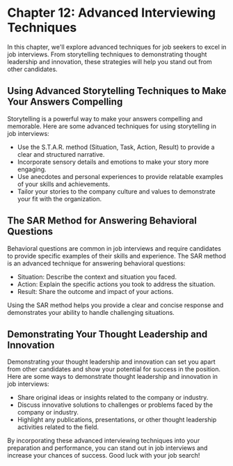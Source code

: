 Chapter 12: Advanced Interviewing Techniques
============================================

In this chapter, we'll explore advanced techniques for job seekers to excel in job interviews. From storytelling techniques to demonstrating thought leadership and innovation, these strategies will help you stand out from other candidates.

Using Advanced Storytelling Techniques to Make Your Answers Compelling
----------------------------------------------------------------------

Storytelling is a powerful way to make your answers compelling and memorable. Here are some advanced techniques for using storytelling in job interviews:

* Use the S.T.A.R. method (Situation, Task, Action, Result) to provide a clear and structured narrative.
* Incorporate sensory details and emotions to make your story more engaging.
* Use anecdotes and personal experiences to provide relatable examples of your skills and achievements.
* Tailor your stories to the company culture and values to demonstrate your fit with the organization.

The SAR Method for Answering Behavioral Questions
-------------------------------------------------

Behavioral questions are common in job interviews and require candidates to provide specific examples of their skills and experience. The SAR method is an advanced technique for answering behavioral questions:

* Situation: Describe the context and situation you faced.
* Action: Explain the specific actions you took to address the situation.
* Result: Share the outcome and impact of your actions.

Using the SAR method helps you provide a clear and concise response and demonstrates your ability to handle challenging situations.

Demonstrating Your Thought Leadership and Innovation
----------------------------------------------------

Demonstrating your thought leadership and innovation can set you apart from other candidates and show your potential for success in the position. Here are some ways to demonstrate thought leadership and innovation in job interviews:

* Share original ideas or insights related to the company or industry.
* Discuss innovative solutions to challenges or problems faced by the company or industry.
* Highlight any publications, presentations, or other thought leadership activities related to the field.

By incorporating these advanced interviewing techniques into your preparation and performance, you can stand out in job interviews and increase your chances of success. Good luck with your job search!
